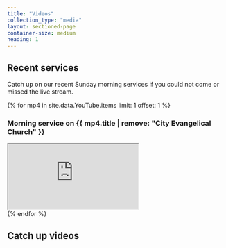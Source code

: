 ```yaml
---
title: "Videos"
collection_type: "media"
layout: sectioned-page
container-size: medium
heading: 1
---
```


## Recent services

Catch up on our recent Sunday morning services if you could not come or missed the live stream.

{% for mp4 in site.data.YouTube.items limit: 1 offset: 1 %}
### Morning service on {{ mp4.title | remove: "City Evangelical Church" }}


  <div class="icontain">
    <iframe title="City Evangelical Church morning service {{ mp4.title | remove: "City Evangelical Church" }}" src="https://www.youtube-nocookie.com/embed/{{ mp4.guid | remove: "yt:video:" }}" allowfullscreen>
    </iframe>
  </div>
{% endfor %}

## Catch up videos
